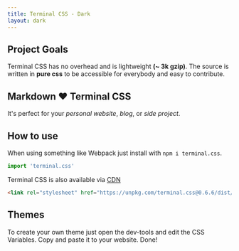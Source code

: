 ```yaml
---
title: Terminal CSS - Dark
layout: dark
---
```


## Project Goals

Terminal CSS has no overhead and is lightweight **(~ 3k gzip)**. 
The source is written in **pure css** to be accessible for everybody and easy to contribute.

## Markdown ❤️ Terminal CSS 

It's perfect for your *personal website*, *blog*, or *side project*.

## How to use

When using something like Webpack just install with `npm i terminal.css`.

```js
import 'terminal.css'
```

Terminal CSS is also available via [CDN](https://unpkg.com/terminal.css@0.6.6/dist/terminal.min.css)

```html
<link rel="stylesheet" href="https://unpkg.com/terminal.css@0.6.6/dist/terminal.min.css" /><link rel="stylesheet" href="https://unpkg.com/terminal.css@0.6.6/dist/terminal.min.css" /><link rel="stylesheet" href="https://unpkg.com/terminal.css@0.6.6/dist/terminal.min.css" />
```

## Themes

To create your own theme just open the dev-tools and edit the CSS Variables. Copy and paste it to your website. Done!